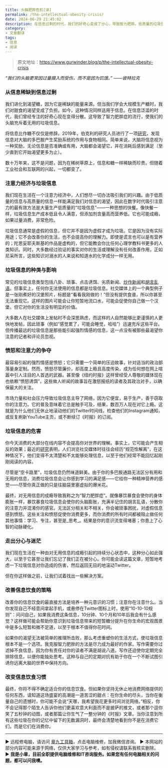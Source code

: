 ```yaml
---
title: 头脑肥胖危机[译]
permalink: /the-intellectual-obesity-crisis/
date: 2024-06-29 21:45:02
description: 在信息过剩的时代，我们的好奇心变成了分心，导致智力肥胖。低质量的垃圾信息充斥网络，虽能带来短暂的满足感，但对生活无益，甚至有害。培养元意识和选择性信息摄入有助于避免这一现象。
category:
- 文章翻译
tags:
- 信息
- 阅读
---
```


> 原文地址：<https://www.gurwinder.blog/p/the-intellectual-obesity-crisis>  

_“我们的头脑更常因过量摄入而受伤，而不是因为饥饿。”_
_——彼特拉克_

### 从信息稀缺到信息过剩

我们进化到渴望糖，因为它是稀缺的能量来源。但当我们学会大规模生产糖时，我们对甜食的渴望变成了负担。如今，这种情况同样适用于信息。在信息泛滥的时代，我们曾经专注的好奇心现在变得分散。这导致了智力肥胖症的流行，使我们的头脑充斥着无用的垃圾信息。

将信息比作糖不仅仅是修辞。2019年，伯克利的研究人员进行了一项[研究](https://newsroom.haas.berkeley.edu/how-information-is-like-snacks-money-and-drugs-to-your-brain/)，发现信息对大脑的多巴胺产生奖励系统的作用与食物相同。简单来说，大脑将信息视为一种奖励，无论信息是否准确或有用，大脑都会渴望它，并在消耗后感到满足（至少直到它开始渴望更多为止）。

数十万年来，这不是问题，因为在稀树草原上，信息和糖一样稀缺而珍贵。但随着工业社会和互联网的兴起，一切都变了。

### 注意力经济与垃圾信息

我们现在生活在一个注意力经济中，人们想尽一切办法吸引我们的兴趣。由于低质量的信息与高质量的信息一样能满足我们对信息的渴望，因此在数字时代吸引注意力的最有效方法是大量生产低质量的“垃圾信息”——一种思想的快餐。像快餐一样，垃圾信息生产成本低且令人满意，但添加剂含量高而营养低。它也可能成瘾，如果过量消费，非常危险。

垃圾信息通常是虚假的信息，但它并不是因为虚假才成为垃圾。它是因为没有实际用途；它不会改善你的生活，也不会提高你的理解力。即使是谎言也可以是有营养的；陀思妥耶夫斯基的作品是虚构的，但它能教会你比任何心理学教科书更多的人类知识。同时，大多数经过验证的事实对你的生活或理解没有任何改善作用，正如尼采所言，这些知识对溺水的人来说和知道水的化学成分一样无用。

### 垃圾信息的种类与影响

常见的垃圾信息类型包括八卦、琐事、点击诱饵、劣质新闻、[炒作新闻](https://en.wikipedia.org/wiki/Churnalism)和[胡言乱语](https://gurwinder.substack.com/p/the-opinion-pageant?s=w)。但事实上，任何你无法使用的信息都是垃圾信息。社交媒体上的一个典型例子是一张刚煮好的汉堡照片，标题是“看看我刚做的！”但没有提供食谱，所以你甚至无法重现它。这样的图片可能会让你短暂地流口水，可能会促使你自己做一个汉堡，但它对你的生活没有明显的价值。

大多数人在社交媒体上发帖时不会深思熟虑，而这样的人自然能够比更谨慎的人更快地发帖，因此琐事（例如“感觉累了，可能会睡觉，哈哈”）迅速充斥这些平台。但传播最远的垃圾信息是那些能引起强烈情感的信息，这一点没有被那些最渴望你注意的记者和评论员忽视。

### 愤怒和注意力的争夺

最容易引起的强烈情感是愤怒；它只需要一个简单的压迫故事，针对适当的政治部落量身定制。然而，愤怒尽管廉价，却高度上瘾且高度传染，成为任何想在网上喧嚣中引人注目的人首选的武器。甚至像《纽约时报》这样曾经受人尊敬的媒体现在也依赖“愤怒诱饵”，这些耸人听闻的故事旨在激怒报纸的读者及其政治对手，以确保最大的关注。

市场力量和社会压力导致垃圾信息主导了网络，因为它便宜，易于生产，善于窃取你的注意力。它的普及意味着它总是触手可及，结果，数百万人现在对它上瘾。这就是为什么他们无休止地滚动他们的Twitter时间线，检查他们的Instagram通知，或反复刷新YouTube主页，或不断续订《时报》的订阅。

### 垃圾信息的危害

你今天消费的大部分在线内容不会提高你对世界的理解。事实上，它可能会产生相反的效果；最近的[研究](https://programs.sigchi.org/chi/2022/program/content/68947)表明，人们浏览社交媒体时往往会经历“规范性解离”，在这种情况下，他们变得不太清楚和不太能够处理信息，以至于他们经常不能回忆起刚刚阅读的内容。

尽管是“空卡路里”，垃圾信息仍然味道鲜美。由于你的多巴胺通路无法区分有用和无用的信息，消费垃圾信息会让你感到学习的满足感——它给你一种精神营养的感觉——尽管你真正做的只是往脑袋里塞虚拟的爆米花。

最终，对无用信息的成瘾导致我称之为“智力肥胖症”。就像暴饮暴食会使你的身体膨胀一样，暴饮暴食垃圾信息会使你的头脑膨胀，充满半记住的胡言乱语，分散你的注意力并混淆你的感官。无法区分相关和不相关，你会被琐事困扰，对虚假信息感到愤怒。这些关注和愤怒促使你消费更多，而你消费的所有时间都被阻止做任何其他事情：学习、专注，甚至是_思考_。结果是你的意识流变得堵塞；你患上了心智的动脉硬化。

### 走出分心与迷茫

我们现在生活在一种由对无用信息的成瘾引起的持续分心状态中，这种分心如此强大，以至于它甚至让我们忘记了我们正在被分心。你可能会读这篇文章，短暂地考虑一下垃圾信息对你造成的伤害，然后返回无目的地滚动Twitter。

但在你这样做之前，让我们试着找出一些解决方案。

### 改善信息饮食的策略

改善你的信息饮食的最直接方法是培养一种元意识的习惯；注意你在注意什么。当你发现自己不经意间拿起手机，或悬停在Twitter图标上时，使用“10-10-10规则”：问问自己，如果我消费这条信息，10分钟、10个月和10年后我会有什么感觉？这样做可能会帮助你意识到垃圾信息带来的短暂糖分提升在你生命的宏观图景中是多么短暂和微不足道，以至于根本不值得你花时间。

如果你的渴望无法被简单的推理所击败，那么考虑重塑你的生活方式，使垃圾信息根本不是一个选项。我克服智力肥胖的方法是尽力成为最好的作家。写作需要你过滤掉不良信息，因为你有责任对你的读者不满是胡说八道。写作还迫使你定期完全排除信息，以便你能独处思考。这种与自己的定期对抗有助于你在一个不断试图引诱你远离大脑的世界中保持方向。

### 改变信息饮食习惯

最终，你将不得不确定适合你的信息饮食。但如果你坚持无休止地消费网络提供的任何东西，请知道这场盛宴的高潮是一道苦涩的甜点：在你生命的尽头，当你在衡量自己的遗憾时，你可能不会说“天哪，我希望我花更多时间浏览网络。”相反，你不会记得那个陌生人告诉你他们更喜欢意大利面而不是披萨的推文，或者那个逗你笑了五秒钟的动图，或者那篇让你生气了一整分钟的《时报》文章。当你注意到所有这些垃圾在你的记忆中留下的无数漏洞时，最终会清楚地看到你不是在消费它们，而是它们在消费你。

---
▶ 远程修电脑，请访问 [章九工具箱](https://zhang9.com/)，点击电脑维修，加我微信咨询。 
▶ 本网站的部分内容可能来源于网络，仅供大家学习与参考，如有侵权请联系我核实删除。  
▶ **我是小章，目前全职提供电脑维修和IT咨询服务。如果您有任何电脑相关的问题，都可以问我噢。**  
